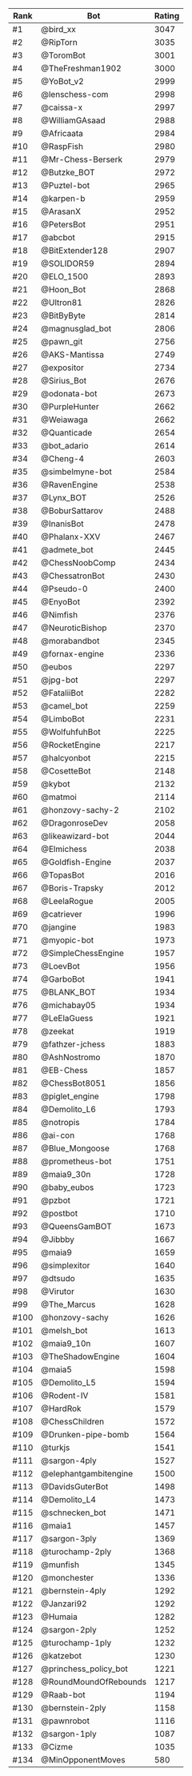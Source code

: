 Rank|Bot|Rating
---|---|---
#1|@bird_xx|3047
#2|@RipTorn|3035
#3|@ToromBot|3001
#4|@TheFreshman1902|3000
#5|@YoBot_v2|2999
#6|@lenschess-com|2998
#7|@caissa-x|2997
#8|@WilliamGAsaad|2988
#9|@Africaata|2984
#10|@RaspFish|2980
#11|@Mr-Chess-Berserk|2979
#12|@Butzke_BOT|2972
#13|@Puztel-bot|2965
#14|@karpen-b|2959
#15|@ArasanX|2952
#16|@PetersBot|2951
#17|@abcbot|2915
#18|@BitExtender128|2907
#19|@SOLIDOR59|2894
#20|@ELO_1500|2893
#21|@Hoon_Bot|2868
#22|@Ultron81|2826
#23|@BitByByte|2814
#24|@magnusglad_bot|2806
#25|@pawn_git|2756
#26|@AKS-Mantissa|2749
#27|@expositor|2734
#28|@Sirius_Bot|2676
#29|@odonata-bot|2673
#30|@PurpleHunter|2662
#31|@Weiawaga|2662
#32|@Quanticade|2654
#33|@bot_adario|2614
#34|@Cheng-4|2603
#35|@simbelmyne-bot|2584
#36|@RavenEngine|2538
#37|@Lynx_BOT|2526
#38|@BoburSattarov|2488
#39|@InanisBot|2478
#40|@Phalanx-XXV|2467
#41|@admete_bot|2445
#42|@ChessNoobComp|2434
#43|@ChessatronBot|2430
#44|@Pseudo-0|2400
#45|@EnyoBot|2392
#46|@Nimfish|2376
#47|@NeuroticBishop|2370
#48|@morabandbot|2345
#49|@fornax-engine|2336
#50|@eubos|2297
#51|@jpg-bot|2297
#52|@FataliiBot|2282
#53|@camel_bot|2259
#54|@LimboBot|2231
#55|@WolfuhfuhBot|2225
#56|@RocketEngine|2217
#57|@halcyonbot|2215
#58|@CosetteBot|2148
#59|@kybot|2132
#60|@matmoi|2114
#61|@honzovy-sachy-2|2102
#62|@DragonroseDev|2058
#63|@likeawizard-bot|2044
#64|@Elmichess|2038
#65|@Goldfish-Engine|2037
#66|@TopasBot|2016
#67|@Boris-Trapsky|2012
#68|@LeelaRogue|2005
#69|@catriever|1996
#70|@jangine|1983
#71|@myopic-bot|1973
#72|@SimpleChessEngine|1957
#73|@LoevBot|1956
#74|@GarboBot|1941
#75|@BLANK_BOT|1934
#76|@michabay05|1934
#77|@LeElaGuess|1921
#78|@zeekat|1919
#79|@fathzer-jchess|1883
#80|@AshNostromo|1870
#81|@EB-Chess|1857
#82|@ChessBot8051|1856
#83|@piglet_engine|1798
#84|@Demolito_L6|1793
#85|@notropis|1784
#86|@ai-con|1768
#87|@Blue_Mongoose|1768
#88|@prometheus-bot|1751
#89|@maia9_30n|1728
#90|@baby_eubos|1723
#91|@pzbot|1721
#92|@postbot|1710
#93|@QueensGamBOT|1673
#94|@Jibbby|1667
#95|@maia9|1659
#96|@simplexitor|1640
#97|@dtsudo|1635
#98|@Virutor|1630
#99|@The_Marcus|1628
#100|@honzovy-sachy|1626
#101|@melsh_bot|1613
#102|@maia9_10n|1607
#103|@TheShadowEngine|1604
#104|@maia5|1598
#105|@Demolito_L5|1594
#106|@Rodent-IV|1581
#107|@HardRok|1579
#108|@ChessChildren|1572
#109|@Drunken-pipe-bomb|1564
#110|@turkjs|1541
#111|@sargon-4ply|1527
#112|@elephantgambitengine|1500
#113|@DavidsGuterBot|1498
#114|@Demolito_L4|1473
#115|@schnecken_bot|1471
#116|@maia1|1457
#117|@sargon-3ply|1369
#118|@turochamp-2ply|1368
#119|@munfish|1345
#120|@monchester|1336
#121|@bernstein-4ply|1292
#122|@Janzari92|1292
#123|@Humaia|1282
#124|@sargon-2ply|1252
#125|@turochamp-1ply|1232
#126|@katzebot|1230
#127|@princhess_policy_bot|1221
#128|@RoundMoundOfRebounds|1217
#129|@Raab-bot|1194
#130|@bernstein-2ply|1158
#131|@pawnrobot|1116
#132|@sargon-1ply|1087
#133|@Cizme|1035
#134|@MinOpponentMoves|580
